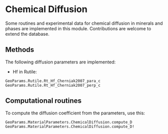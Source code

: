 # Chemical Diffusion

Some routines and experimental data for chemical diffusion in minerals and phases are implemented in this module. Contributions are welcome to extend the database.

## Methods
The following diffusion parameters are implemented:

- Hf in Rutile:
```@docs
GeoParams.Rutile.Rt_Hf_Cherniak2007_para_c
GeoParams.Rutile.Rt_Hf_Cherniak2007_perp_c
```

## Computational routines
To compute the diffusion coefficient from the parameters, use this:
```@docs
GeoParams.MaterialParameters.ChemicalDiffusion.compute_D
GeoParams.MaterialParameters.ChemicalDiffusion.compute_D!
```
